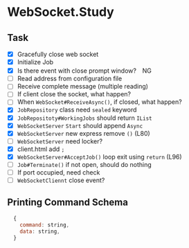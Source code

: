 # WebSocket.Study

## Task
  - [x] Gracefully close web socket
  - [x] Initialize Job
  - [x] Is there event with close prompt window?　NG
  - [ ] Read address from configuration file
  - [ ] Receive complete message (multiple reading)
  - [ ] If client close the socket, what happen?
  - [ ] When `WebSocket#ReceiveAsync()`, if closed, what happen?
  - [x] `JobRepository` class need `sealed` keyword
  - [x] `JobRepositoty#WorkingJobs` should return `IList`
  - [x] `WebSocketServer` `Start` should append `Async`
  - [x] `WebSocketServer` new express remove `()` (L80)
  - [ ] `WebSocketServer` need locker?
  - [x] client.html add `;`
  - [x] `WebSocketServer#AcceptJob()` loop exit using `return` (L96)
  - [ ] `Job#Terminate()` if not open, should do nothing
  - [ ] If port occupied, need check
  - [ ] `WebSocketCliennt` close event?

## Printing Command Schema

```js
  {
    command: string,
    data: string,
  }
```
